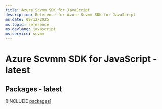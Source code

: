 ```yaml
---
title: Azure Scvmm SDK for JavaScript
description: Reference for Azure Scvmm SDK for JavaScript
ms.date: 09/12/2025
ms.topic: reference
ms.devlang: javascript
ms.service: scvmm
---
```

# Azure Scvmm SDK for JavaScript - latest
## Packages - latest
[!INCLUDE [packages](scvmm-index.md)]